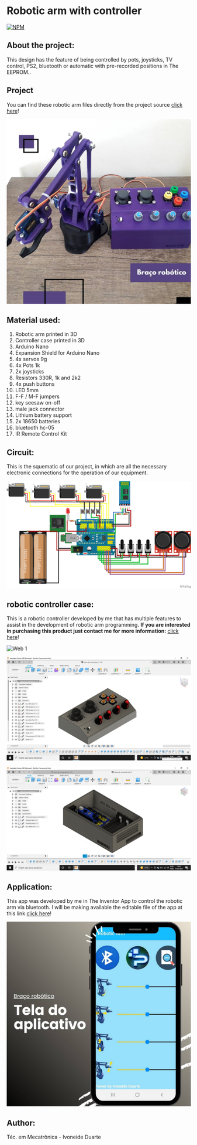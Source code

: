 # Robotic arm with controller

[![NPM](https://img.shields.io/npm/l/react)](https://github.com/Ivoneideduarte/robotic-arm-with-controller/blob/main/LICENSE) 

 ## About the project:
 <p> This design has the feature of being controlled by pots, joysticks, TV control, PS2, bluetooth or automatic with pre-recorded positions in The EEPROM..</p>
 
 ## Project
 You can find these robotic arm files directly from the project source [click here](https://www.thingiverse.com/thing:1015238 "STL Robotic Arm")!
 
 
 ![Web 1](https://github.com/Ivoneideduarte/robotic-arm-with-controller/blob/main/Circuit/robotic%20arm.jpeg)
 
## Material used:
  1. Robotic arm printed in 3D 
  2. Controller case printed in 3D 
  3. Arduino Nano 
  4. Expansion Shield for Arduino Nano
  5. 4x servos 9g
  6. 4x Pots 1k
  7. 2x joysticks
  8. Resistors 330R, 1k and 2k2
  9. 4x push buttons
  10. LED 5mm
  11. F-F / M-F jumpers
  12. key seesaw on-off
  13. male jack connector
  14. Lithium battery support
  15. 2x 18650 batteries
  16. bluetooth hc-05
  17. IR Remote Control Kit
 
 ## Circuit:
 <p> This is the squematic of our project, in which are all the necessary electronic connections for the operation of our equipment. </p>
 
 
 ![Web 1](https://github.com/Ivoneideduarte/robotic-arm-with-controller/blob/main/Circuit/Fritzing/robotic_arm_bb.png)
 
 ## robotic controller case:
 This is a robotic controller developed by me that has multiple features to assist in the development of robotic arm programming.
 **If you are interested in purchasing this product just contact me for more information:** [click here](https://www.instagram.com/ivoneide.robotic/ "Instagram")!
 
 ![Web 1](https://github.com/Ivoneideduarte/robotic-arm-with-controller/blob/main/Circuit/img/controlador%20rob%C3%B3tico.png)
 
 ![Web 1](https://github.com/Ivoneideduarte/robotic-arm-with-controller/blob/main/Circuit/img/Parte%20superior.png)
 
 ![Web 1](https://github.com/Ivoneideduarte/robotic-arm-with-controller/blob/main/Circuit/img/Parte%20inferior.png)
 
 ## Application:
 This app was developed by me in The Inventor App to control the robotic arm via bluetooth. I will be making available the editable file of the app at this link [click here](https://gallery.appinventor.mit.edu/?galleryid=3729ea42-c2f3-4433-96f5-b32f11ff359e "Robotic Arm")!
 
 
 ![Web 1](https://github.com/Ivoneideduarte/robotic-arm-with-controller/blob/main/Circuit/app.jpeg)
 
 ## Author:
 Téc. em Mecatrônica - Ivoneide Duarte

